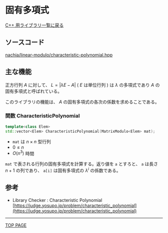 # 固有多項式

[C++ 用ライブラリ一覧に戻る](../index.md)

## ソースコード

[nachia/linear-modulo/characteristic-polynomial.hpp](https://github.com/NachiaVivias/cp-library/blob/main/Cpp/Include/nachia/linear-modulo/characteristic-polynomial.hpp)

## 主な機能

正方行列 $A$ に対して、 $L=\lvert \lambda E-A\rvert$ ( $E$ は単位行列 ) は $\lambda$ の多項式であり $A$ の固有多項式と呼ばれている。

このライブラリの機能は、 $A$ の固有多項式の各次の係数を求めることである。

### 関数 CharacteristicPolynomial

```c++
template<class Elem>
std::vector<Elem> CharacteristicPolynomial(MatrixModulo<Elem> mat);
```

- `mat` は $n\times n$ 型行列
- $0 \leq n$
- $O(n^3)$ 時間

`mat` で表される行列の固有多項式を計算する。返り値を `a` とすろと、 `a` は長さ $n+1$ の列であり、 `a[i]` は固有多項式の ${\lambda }^i$ の係数である。

## 参考

- Library Checker : Characteristic Polynomial [https://judge.yosupo.jp/problem/characteristic_polynomial](https://judge.yosupo.jp/problem/characteristic_polynomial)

---

[TOP PAGE](https://nachiavivias.github.io/cp-library/)


<script type="text/x-mathjax-config">MathJax.Hub.Config({tex2jax:{inlineMath:[['\$','\$']],processEscapes:true},CommonHTML: {matchFontHeight:false}});</script>
<script type="text/javascript" async src="https://cdnjs.cloudflare.com/ajax/libs/mathjax/2.7.1/MathJax.js?config=TeX-MML-AM_CHTML"></script>


